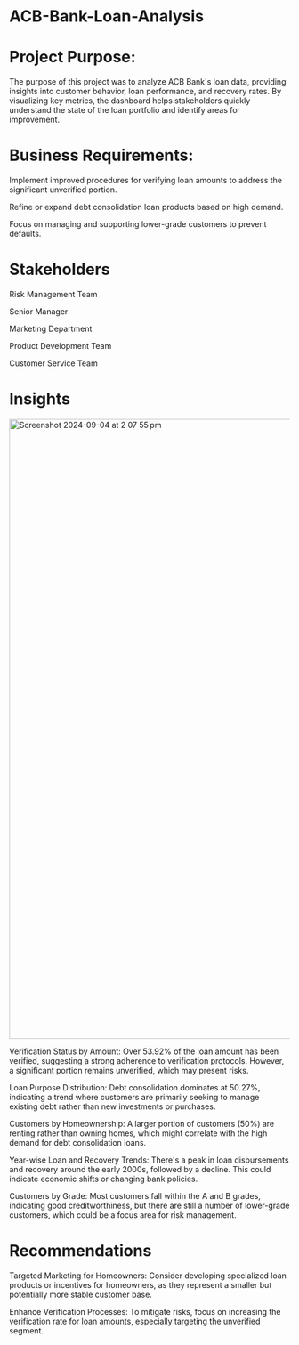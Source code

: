 # ACB-Bank-Loan-Analysis
# Project Purpose:
The purpose of this project was to analyze ACB Bank's loan data, providing insights into customer behavior, loan performance, and recovery rates. By visualizing key metrics, the dashboard helps stakeholders quickly understand the state of the loan portfolio and identify areas for improvement.

# Business Requirements:
  Implement improved procedures for verifying loan amounts to address the significant unverified portion.
  
  Refine or expand debt consolidation loan products based on high demand.
  
  Focus on managing and supporting lower-grade customers to prevent defaults.

# Stakeholders
   Risk Management Team
   
   Senior Manager
   
   Marketing Department
   
   Product Development Team
   
   Customer Service Team

# Insights
  <img width="1114" alt="Screenshot 2024-09-04 at 2 07 55 pm" src="https://github.com/user-attachments/assets/c743055e-6d9f-47a8-aeb9-04241a26993a">
  
  Verification Status by Amount: Over 53.92% of the loan amount has been verified, suggesting a strong adherence to verification protocols. However, a significant portion remains unverified, which may present risks.
  
  Loan Purpose Distribution: Debt consolidation dominates at 50.27%, indicating a trend where customers are primarily seeking to manage existing debt rather than new investments or purchases.
  

  Customers by Homeownership: A larger portion of customers (50%) are renting rather than owning homes, which might correlate with the high demand for debt consolidation loans.
  
  Year-wise Loan and Recovery Trends: There's a peak in loan disbursements and recovery around the early 2000s, followed by a decline. This could indicate economic shifts or changing bank policies.
  
  Customers by Grade: Most customers fall within the A and B grades, indicating good creditworthiness, but there are still a number of lower-grade customers, which could be a focus area for risk management.

# Recommendations 
  Targeted Marketing for Homeowners: Consider developing specialized loan products or incentives for homeowners, as they represent a smaller but potentially more stable customer base.
  
  Enhance Verification Processes: To mitigate risks, focus on increasing the verification rate for loan amounts, especially targeting the unverified segment.
  
